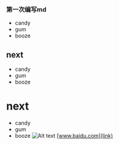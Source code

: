 ### 第一次编写md
* candy
* gum
* booze
## next
+ candy
+ gum
+ booze
# next
- candy
- gum
- booze
![Alt text](/path/to/img.jpg "Optional title")
[www.baidu.com](link)
[](link)
